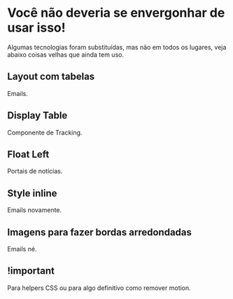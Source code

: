 # Você não deveria se envergonhar de usar isso!

Algumas tecnologias foram substituídas, mas não em todos os lugares, veja abaixo coisas velhas que ainda tem uso.

## Layout com tabelas

Emails.

## Display Table

Componente de Tracking.

## Float Left

Portais de notícias.

## Style inline

Emails novamente.

## Imagens para fazer bordas arredondadas

Emails né.

## !important

Para helpers CSS ou para algo definitivo como remover motion.

